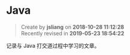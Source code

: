 Java
===

> Create by **jsliang** on **2018-10-28 11:12:28**  
> Recently revised in **2019-05-23 18:54:22**

记录与 Java 打交道过程中学习的文章。

